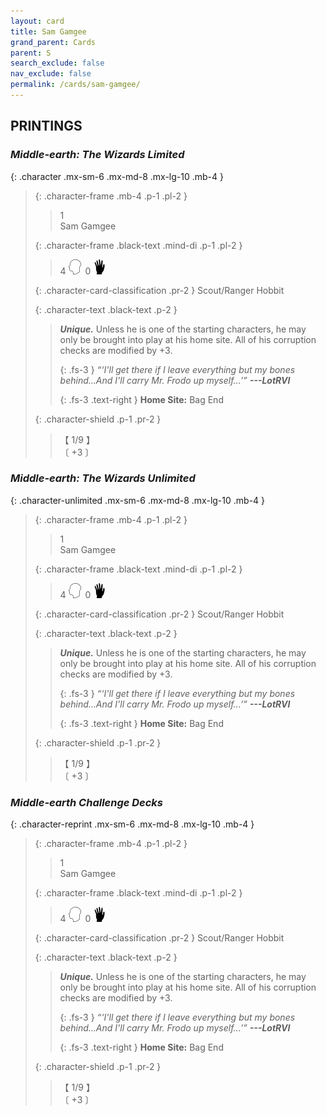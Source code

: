 ```yaml
---
layout: card
title: Sam Gamgee
grand_parent: Cards
parent: S
search_exclude: false
nav_exclude: false
permalink: /cards/sam-gamgee/
---
```


## PRINTINGS


### _Middle-earth: The Wizards Limited_

{: .character .mx-sm-6 .mx-md-8 .mx-lg-10 .mb-4 }
> {: .character-frame .mb-4 .p-1 .pl-2 }
> > <div class="card-mp">1</div>
> > <div class="character-card-name">Sam Gamgee</div>
>
> {: .character-frame .black-text .mind-di .p-1 .pl-2 }
> > 4 ![](/assets/images/mind.svg)&ensp;0 ![](/assets/images/di.svg)
>
> {: .character-card-classification .pr-2 }
> Scout/Ranger Hobbit
>
> {: .character-text .black-text .p-2 }
> > _**Unique.**_ Unless he is one of the starting characters, he may only be brought into play at his home site. All of his corruption checks are modified by +3. 
> > 
> > {: .fs-3 } 
> > _“‘I'll get there if I leave everything but my bones behind...And I'll carry Mr. Frodo up myself...’”_ ***---&#65279;LotRVI***  
> > 
> > {: .fs-3 .text-right } 
> > **Home Site:** Bag End 
>
> {: .character-shield .p-1 .pr-2 }
> > <div class="card-shield">【 1/9 】</div>
> > <div class="card-corruption">〔 +3 〕</div>

### _Middle-earth: The Wizards Unlimited_

{: .character-unlimited .mx-sm-6 .mx-md-8 .mx-lg-10 .mb-4 }
> {: .character-frame .mb-4 .p-1 .pl-2 }
> > <div class="card-mp">1</div>
> > <div class="character-card-name">Sam Gamgee</div>
>
> {: .character-frame .black-text .mind-di .p-1 .pl-2 }
> > 4 ![](/assets/images/mind.svg)&ensp;0 ![](/assets/images/di.svg)
>
> {: .character-card-classification .pr-2 }
> Scout/Ranger Hobbit
>
> {: .character-text .black-text .p-2 }
> > _**Unique.**_ Unless he is one of the starting characters, he may only be brought into play at his home site. All of his corruption checks are modified by +3. 
> > 
> > {: .fs-3 } 
> > _“‘I'll get there if I leave everything but my bones behind...And I'll carry Mr. Frodo up myself...’”_ ***---&#65279;LotRVI***  
> > 
> > {: .fs-3 .text-right } 
> > **Home Site:** Bag End 
>
> {: .character-shield .p-1 .pr-2 }
> > <div class="card-shield">【 1/9 】</div>
> > <div class="card-corruption">〔 +3 〕</div>

### _Middle-earth Challenge Decks_

{: .character-reprint .mx-sm-6 .mx-md-8 .mx-lg-10 .mb-4 }
> {: .character-frame .mb-4 .p-1 .pl-2 }
> > <div class="card-mp">1</div>
> > <div class="character-card-name">Sam Gamgee</div>
>
> {: .character-frame .black-text .mind-di .p-1 .pl-2 }
> > 4 ![](/assets/images/mind.svg)&ensp;0 ![](/assets/images/di.svg)
>
> {: .character-card-classification .pr-2 }
> Scout/Ranger Hobbit
>
> {: .character-text .black-text .p-2 }
> > _**Unique.**_ Unless he is one of the starting characters, he may only be brought into play at his home site. All of his corruption checks are modified by +3. 
> > 
> > {: .fs-3 } 
> > _“‘I'll get there if I leave everything but my bones behind...And I'll carry Mr. Frodo up myself...’”_ ***---&#65279;LotRVI***  
> > 
> > {: .fs-3 .text-right } 
> > **Home Site:** Bag End 
>
> {: .character-shield .p-1 .pr-2 }
> > <div class="card-shield">【 1/9 】</div>
> > <div class="card-corruption">〔 +3 〕</div>
